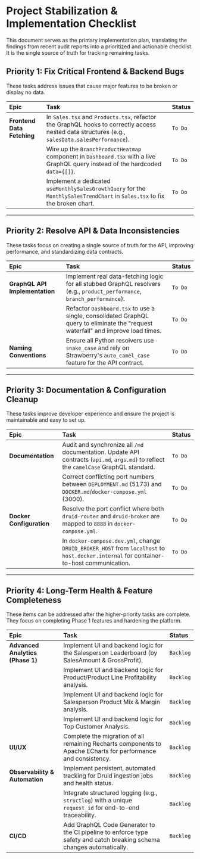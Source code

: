 # Project Stabilization & Implementation Checklist

This document serves as the primary implementation plan, translating the findings from recent audit reports into a prioritized and actionable checklist. It is the single source of truth for tracking remaining tasks.

## Priority 1: Fix Critical Frontend & Backend Bugs

These tasks address issues that cause major features to be broken or display no data.

| Epic | Task | Status |
| :--- | :--- | :--- |
| **Frontend Data Fetching** | In `Sales.tsx` and `Products.tsx`, refactor the GraphQL hooks to correctly access nested data structures (e.g., `salesData.salesPerformance`). | `To Do` |
| | Wire up the `BranchProductHeatmap` component in `Dashboard.tsx` with a live GraphQL query instead of the hardcoded `data={[]}`. | `To Do` |
| | Implement a dedicated `useMonthlySalesGrowthQuery` for the `MonthlySalesTrendChart` in `Sales.tsx` to fix the broken chart. | `To Do` |

---

## Priority 2: Resolve API & Data Inconsistencies

These tasks focus on creating a single source of truth for the API, improving performance, and standardizing data contracts.

| Epic | Task | Status |
| :--- | :--- | :--- |
| **GraphQL API Implementation** | Implement real data-fetching logic for all stubbed GraphQL resolvers (e.g., `product_performance`, `branch_performance`). | `To Do` |
| | Refactor `Dashboard.tsx` to use a single, consolidated GraphQL query to eliminate the "request waterfall" and improve load times. | `To Do` |
| **Naming Conventions** | Ensure all Python resolvers use `snake_case` and rely on Strawberry's `auto_camel_case` feature for the API contract. | `To Do` |

---

## Priority 3: Documentation & Configuration Cleanup

These tasks improve developer experience and ensure the project is maintainable and easy to set up.

| Epic | Task | Status |
| :--- | :--- | :--- |
| **Documentation** | Audit and synchronize all `/md` documentation. Update API contracts (`api.md`, `args.md`) to reflect the `camelCase` GraphQL standard. | `To Do` |
| | Correct conflicting port numbers between `DEPLOYMENT.md` (5173) and `DOCKER.md`/`docker-compose.yml` (3000). | `To Do` |
| **Docker Configuration** | Resolve the port conflict where both `druid-router` and `druid-broker` are mapped to `8888` in `docker-compose.yml`. | `To Do` |
| | In `docker-compose.dev.yml`, change `DRUID_BROKER_HOST` from `localhost` to `host.docker.internal` for container-to-host communication. | `To Do` |

---

## Priority 4: Long-Term Health & Feature Completeness

These items can be addressed after the higher-priority tasks are complete. They focus on completing Phase 1 features and hardening the platform.

| Epic | Task | Status |
| :--- | :--- | :--- |
| **Advanced Analytics (Phase 1)** | Implement UI and backend logic for the Salesperson Leaderboard (by SalesAmount & GrossProfit). | `Backlog` |
| | Implement UI and backend logic for Product/Product Line Profitability analysis. | `Backlog` |
| | Implement UI and backend logic for Salesperson Product Mix & Margin analysis. | `Backlog` |
| | Implement UI and backend logic for Top Customer Analysis. | `Backlog` |
| **UI/UX** | Complete the migration of all remaining Recharts components to Apache ECharts for performance and consistency. | `Backlog` |
| **Observability & Automation** | Implement persistent, automated tracking for Druid ingestion jobs and health status. | `Backlog` |
| | Integrate structured logging (e.g., `structlog`) with a unique `request_id` for end-to-end traceability. | `Backlog` |
| **CI/CD** | Add GraphQL Code Generator to the CI pipeline to enforce type safety and catch breaking schema changes automatically. | `Backlog` |

